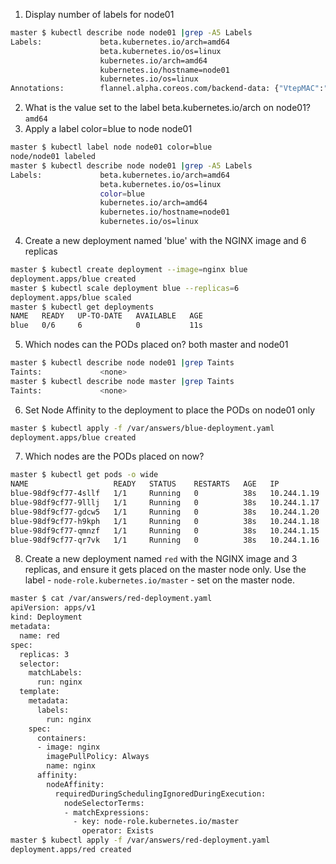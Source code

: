 1. Display number of labels for node01
```bash
master $ kubectl describe node node01 |grep -A5 Labels
Labels:             beta.kubernetes.io/arch=amd64
                    beta.kubernetes.io/os=linux
                    kubernetes.io/arch=amd64
                    kubernetes.io/hostname=node01
                    kubernetes.io/os=linux
Annotations:        flannel.alpha.coreos.com/backend-data: {"VtepMAC":"12:c5:79:5d:c8:cb"}
```
2. What is the value set to the label beta.kubernetes.io/arch on node01?
`amd64`
3. Apply a label color=blue to node node01
```bash
master $ kubectl label node node01 color=blue
node/node01 labeled
master $ kubectl describe node node01 |grep -A5 Labels
Labels:             beta.kubernetes.io/arch=amd64
                    beta.kubernetes.io/os=linux
                    color=blue
                    kubernetes.io/arch=amd64
                    kubernetes.io/hostname=node01
                    kubernetes.io/os=linux
```
4. Create a new deployment named 'blue' with the NGINX image and 6 replicas
```bash
master $ kubectl create deployment --image=nginx blue
deployment.apps/blue created
master $ kubectl scale deployment blue --replicas=6
deployment.apps/blue scaled
master $ kubectl get deployments
NAME   READY   UP-TO-DATE   AVAILABLE   AGE
blue   0/6     6            0           11s
```
5. Which nodes can the PODs placed on? both master and node01
```bash
master $ kubectl describe node node01 |grep Taints
Taints:             <none>
master $ kubectl describe node master |grep Taints
Taints:             <none>
```
6. Set Node Affinity to the deployment to place the PODs on node01 only
```bash
master $ kubectl apply -f /var/answers/blue-deployment.yaml
deployment.apps/blue created
```
7. Which nodes are the PODs placed on now?
```bash
master $ kubectl get pods -o wide
NAME                   READY   STATUS    RESTARTS   AGE   IP            NODE     NOMINATED NODE   READINESS GATES
blue-98df9cf77-4sllf   1/1     Running   0          38s   10.244.1.19   node01   <none>           <none>
blue-98df9cf77-9lllj   1/1     Running   0          38s   10.244.1.17   node01   <none>           <none>
blue-98df9cf77-gdcw5   1/1     Running   0          38s   10.244.1.20   node01   <none>           <none>
blue-98df9cf77-h9kph   1/1     Running   0          38s   10.244.1.18   node01   <none>           <none>
blue-98df9cf77-qmnzf   1/1     Running   0          38s   10.244.1.15   node01   <none>           <none>
blue-98df9cf77-qr7vk   1/1     Running   0          38s   10.244.1.16   node01   <none>           <none>
```
8. Create a new deployment named `red` with the NGINX image and 3 replicas, and ensure it gets placed on the master node only.
Use the label - `node-role.kubernetes.io/master` - set on the master node.
```bash
master $ cat /var/answers/red-deployment.yaml
apiVersion: apps/v1
kind: Deployment
metadata:
  name: red
spec:
  replicas: 3
  selector:
    matchLabels:
      run: nginx
  template:
    metadata:
      labels:
        run: nginx
    spec:
      containers:
      - image: nginx
        imagePullPolicy: Always
        name: nginx
      affinity:
        nodeAffinity:
          requiredDuringSchedulingIgnoredDuringExecution:
            nodeSelectorTerms:
            - matchExpressions:
              - key: node-role.kubernetes.io/master
                operator: Exists
master $ kubectl apply -f /var/answers/red-deployment.yaml
deployment.apps/red created
```
